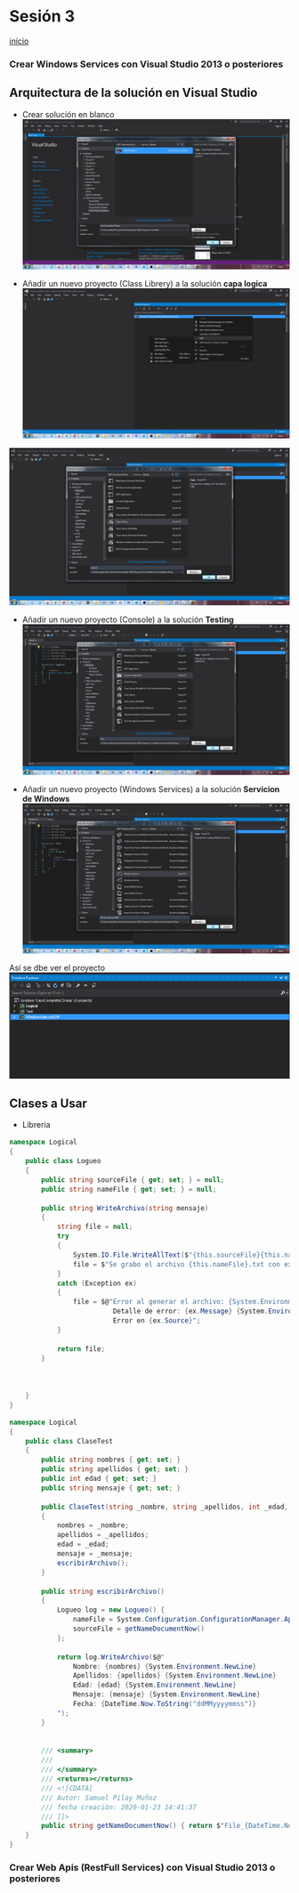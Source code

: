 
# Sesión 3

[início](/README.md)

### Crear Windows Services con Visual Studio 2013 o posteriores

## Arquitectura de la solución en Visual Studio

* Crear solución en blanco
![](/images/2020-01-23-14-12-46.png)

* Añadir un nuevo proyecto (Class Librery) a la solución **capa logica**
![](/images/2020-01-23-14-13-25.png)

![](/images/2020-01-23-14-14-10.png)

* Añadir un nuevo proyecto (Console) a la solución **Testing**
![](/images/2020-01-23-14-14-42.png)


* Añadir un nuevo proyecto (Windows Services) a la solución **Servicion de Windows**
![](/images/2020-01-23-14-16-17.png)

Así se dbe ver el proyecto
![](/images/2020-01-23-14-21-09.png)


## Clases a Usar

* Libreria

```csharp
namespace Logical
{
    public class Logueo
    {
        public string sourceFile { get; set; } = null;
        public string nameFile { get; set; } = null;

        public string WriteArchivo(string mensaje)
        {
            string file = null;
            try
            {
                System.IO.File.WriteAllText($"{this.sourceFile}{this.nameFile}.txt", mensaje);
                file = $"Se grabo el archivo {this.nameFile}.txt con exito";
            }
            catch (Exception ex)
            {
                file = $@"Error al generar el archivo: {System.Environment.NewLine} 
                          Detalle de error: {ex.Message} {System.Environment.NewLine}
                          Error en {ex.Source}";
            }

            return file;
        }

        

    }
}

```
```csharp
namespace Logical
{
    public class ClaseTest
    {
        public string nombres { get; set; }
        public string apellidos { get; set; }
        public int edad { get; set; }
        public string mensaje { get; set; }

        public ClaseTest(string _nombre, string _apellidos, int _edad, string _mensaje)
        {
            nombres = _nombre;
            apellidos = _apellidos;
            edad = _edad;
            mensaje = _mensaje;
            escribirArchivo();
        }

        public string escribirArchivo()
        {
            Logueo log = new Logueo() {
                nameFile = System.Configuration.ConfigurationManager.AppSettings[""].ToString(),
                sourceFile = getNameDocumentNow()
            };

            return log.WriteArchivo($@"
                Nombre: {nombres} {System.Environment.NewLine} 
                Apellidos: {apellidos} {System.Environment.NewLine} 
                Edad: {edad} {System.Environment.NewLine} 
                Mensaje: {mensaje} {System.Environment.NewLine} 
                Fecha: {DateTime.Now.ToString("ddMMyyyymmss")}
            ");
        }


        /// <summary>
        /// 
        /// </summary>
        /// <returns></returns>
        /// <![CDATA[ 
        /// Autor: Samuel Pilay Muñoz
        /// fecha creación: 2020-01-23 14:41:37
        /// ]]>	
        public string getNameDocumentNow() { return $"File_{DateTime.Now.ToString("ddMMyyyymmss")}"; }
    }
}
```


### Crear Web Apis (RestFull Services) con Visual Studio 2013 o posteriores


